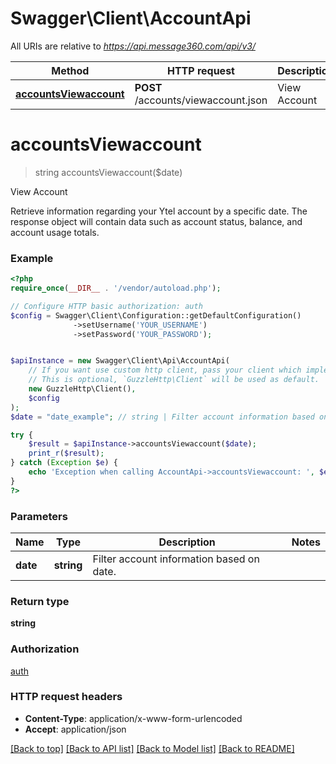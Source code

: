# Swagger\Client\AccountApi

All URIs are relative to *https://api.message360.com/api/v3/*

Method | HTTP request | Description
------------- | ------------- | -------------
[**accountsViewaccount**](AccountApi.md#accountsViewaccount) | **POST** /accounts/viewaccount.json | View Account


# **accountsViewaccount**
> string accountsViewaccount($date)

View Account

Retrieve information regarding your Ytel account by a specific date. The response object will contain data such as account status, balance, and account usage totals.

### Example
```php
<?php
require_once(__DIR__ . '/vendor/autoload.php');

// Configure HTTP basic authorization: auth
$config = Swagger\Client\Configuration::getDefaultConfiguration()
              ->setUsername('YOUR_USERNAME')
              ->setPassword('YOUR_PASSWORD');


$apiInstance = new Swagger\Client\Api\AccountApi(
    // If you want use custom http client, pass your client which implements `GuzzleHttp\ClientInterface`.
    // This is optional, `GuzzleHttp\Client` will be used as default.
    new GuzzleHttp\Client(),
    $config
);
$date = "date_example"; // string | Filter account information based on date.

try {
    $result = $apiInstance->accountsViewaccount($date);
    print_r($result);
} catch (Exception $e) {
    echo 'Exception when calling AccountApi->accountsViewaccount: ', $e->getMessage(), PHP_EOL;
}
?>
```

### Parameters

Name | Type | Description  | Notes
------------- | ------------- | ------------- | -------------
 **date** | **string**| Filter account information based on date. |

### Return type

**string**

### Authorization

[auth](../../README.md#auth)

### HTTP request headers

 - **Content-Type**: application/x-www-form-urlencoded
 - **Accept**: application/json

[[Back to top]](#) [[Back to API list]](../../README.md#documentation-for-api-endpoints) [[Back to Model list]](../../README.md#documentation-for-models) [[Back to README]](../../README.md)

